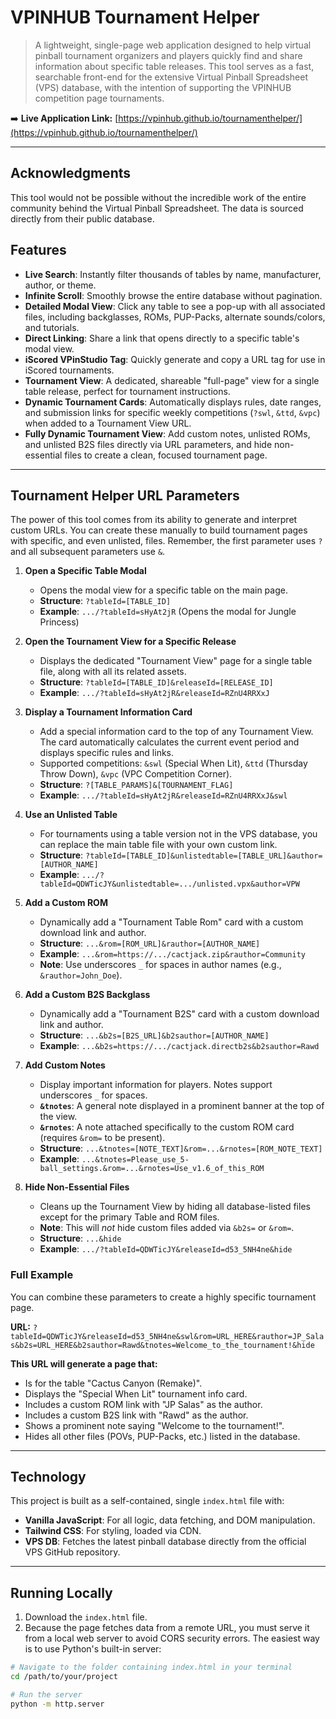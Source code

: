 # VPINHUB Tournament Helper

> A lightweight, single-page web application designed to help virtual pinball tournament organizers and players quickly find and share information about specific table releases. This tool serves as a fast, searchable front-end for the extensive Virtual Pinball Spreadsheet (VPS) database, with the intention of supporting the VPINHUB competition page tournaments.

➡️ **Live Application Link:** [https://vpinhub.github.io/tournamenthelper/](https://vpinhub.github.io/tournamenthelper/)

---

## Acknowledgments

This tool would not be possible without the incredible work of the entire community behind the Virtual Pinball Spreadsheet. The data is sourced directly from their public database.

## Features

-   **Live Search**: Instantly filter thousands of tables by name, manufacturer, author, or theme.
-   **Infinite Scroll**: Smoothly browse the entire database without pagination.
-   **Detailed Modal View**: Click any table to see a pop-up with all associated files, including backglasses, ROMs, PUP-Packs, alternate sounds/colors, and tutorials.
-   **Direct Linking**: Share a link that opens directly to a specific table's modal view.
-   **iScored VPinStudio Tag**: Quickly generate and copy a URL tag for use in iScored tournaments.
-   **Tournament View**: A dedicated, shareable "full-page" view for a single table release, perfect for tournament instructions.
-   **Dynamic Tournament Cards**: Automatically displays rules, date ranges, and submission links for specific weekly competitions (`?swl`, `&ttd`, `&vpc`) when added to a Tournament View URL.
-   **Fully Dynamic Tournament View**: Add custom notes, unlisted ROMs, and unlisted B2S files directly via URL parameters, and hide non-essential files to create a clean, focused tournament page.

---

## Tournament Helper URL Parameters

The power of this tool comes from its ability to generate and interpret custom URLs. You can create these manually to build tournament pages with specific, and even unlisted, files. Remember, the first parameter uses `?` and all subsequent parameters use `&`.

1.  **Open a Specific Table Modal**
    -   Opens the modal view for a specific table on the main page.
    -   **Structure**: `?tableId=[TABLE_ID]`
    -   **Example**: `.../?tableId=sHyAt2jR` (Opens the modal for Jungle Princess)

2.  **Open the Tournament View for a Specific Release**
    -   Displays the dedicated "Tournament View" page for a single table file, along with all its related assets.
    -   **Structure**: `?tableId=[TABLE_ID]&releaseId=[RELEASE_ID]`
    -   **Example**: `.../?tableId=sHyAt2jR&releaseId=RZnU4RRXxJ`

3.  **Display a Tournament Information Card**
    -   Add a special information card to the top of any Tournament View. The card automatically calculates the current event period and displays specific rules and links.
    -   Supported competitions: `&swl` (Special When Lit), `&ttd` (Thursday Throw Down), `&vpc` (VPC Competition Corner).
    -   **Structure**: `?[TABLE_PARAMS]&[TOURNAMENT_FLAG]`
    -   **Example**: `.../?tableId=sHyAt2jR&releaseId=RZnU4RRXxJ&swl`

4.  **Use an Unlisted Table**
    -   For tournaments using a table version not in the VPS database, you can replace the main table file with your own custom link.
    -   **Structure**: `?tableId=[TABLE_ID]&unlistedtable=[TABLE_URL]&author=[AUTHOR_NAME]`
    -   **Example**: `.../?tableId=QDWTicJY&unlistedtable=.../unlisted.vpx&author=VPW`

5.  **Add a Custom ROM**
    -   Dynamically add a "Tournament Table Rom" card with a custom download link and author.
    -   **Structure**: `...&rom=[ROM_URL]&rauthor=[AUTHOR_NAME]`
    -   **Example**: `...&rom=https://.../cactjack.zip&rauthor=Community`
    -   **Note**: Use underscores `_` for spaces in author names (e.g., `&rauthor=John_Doe`).

6.  **Add a Custom B2S Backglass**
    -   Dynamically add a "Tournament B2S" card with a custom download link and author.
    -   **Structure**: `...&b2s=[B2S_URL]&b2sauthor=[AUTHOR_NAME]`
    -   **Example**: `...&b2s=https://.../cactjack.directb2s&b2sauthor=Rawd`

7.  **Add Custom Notes**
    -   Display important information for players. Notes support underscores `_` for spaces.
    -   **`&tnotes`**: A general note displayed in a prominent banner at the top of the view.
    -   **`&rnotes`**: A note attached specifically to the custom ROM card (requires `&rom=` to be present).
    -   **Structure**: `...&tnotes=[NOTE_TEXT]&rom=...&rnotes=[ROM_NOTE_TEXT]`
    -   **Example**: `...&tnotes=Please_use_5-ball_settings.&rom=...&rnotes=Use_v1.6_of_this_ROM`

8.  **Hide Non-Essential Files**
    -   Cleans up the Tournament View by hiding all database-listed files except for the primary Table and ROM files.
    -   **Note**: This will *not* hide custom files added via `&b2s=` or `&rom=`.
    -   **Structure**: `...&hide`
    -   **Example**: `.../?tableId=QDWTicJY&releaseId=d53_5NH4ne&hide`

### Full Example

You can combine these parameters to create a highly specific tournament page.

**URL:**
`?tableId=QDWTicJY&releaseId=d53_5NH4ne&swl&rom=URL_HERE&rauthor=JP_Salas&b2s=URL_HERE&b2sauthor=Rawd&tnotes=Welcome_to_the_tournament!&hide`

**This URL will generate a page that:**
-   Is for the table "Cactus Canyon (Remake)".
-   Displays the "Special When Lit" tournament info card.
-   Includes a custom ROM link with "JP Salas" as the author.
-   Includes a custom B2S link with "Rawd" as the author.
-   Shows a prominent note saying "Welcome to the tournament!".
-   Hides all other files (POVs, PUP-Packs, etc.) listed in the database.

---

## Technology

This project is built as a self-contained, single `index.html` file with:

-   **Vanilla JavaScript**: For all logic, data fetching, and DOM manipulation.
-   **Tailwind CSS**: For styling, loaded via CDN.
-   **VPS DB**: Fetches the latest pinball database directly from the official VPS GitHub repository.

---

## Running Locally

1.  Download the `index.html` file.
2.  Because the page fetches data from a remote URL, you must serve it from a local web server to avoid CORS security errors. The easiest way is to use Python's built-in server:

```bash
# Navigate to the folder containing index.html in your terminal
cd /path/to/your/project

# Run the server
python -m http.server
